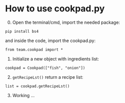 # How to use cookpad.py
0. Open the terminal/cmd, import the needed package:
```
pip install bs4
```
and inside the code, import the cookpad.py:
```
from team.cookpad import *
```
1. Initialize a new object with ingredients list:
```
cookpad = Cookpad(["fish", "onion"])
```
2. `getRecipeLst()` return a recipe list:
```
list = cookpad.getRecipeLst()
```
3. Working ...